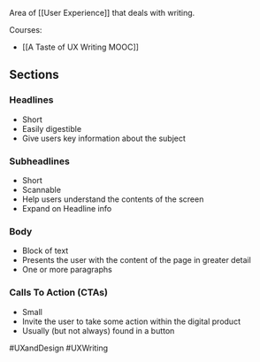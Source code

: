 Area of [[User Experience]] that deals with writing.

Courses:
- [[A Taste of UX Writing MOOC]]

## Sections

### Headlines
- Short
- Easily digestible
- Give users key information about the subject

### Subheadlines
- Short
- Scannable
- Help users understand the contents of the screen
- Expand on Headline info

### Body
- Block of text
- Presents the user with the content of the page in greater detail
- One or more paragraphs

### Calls To Action (CTAs)
- Small
- Invite the user to take some action within the digital product
- Usually (but not always) found in a button




#UXandDesign #UXWriting